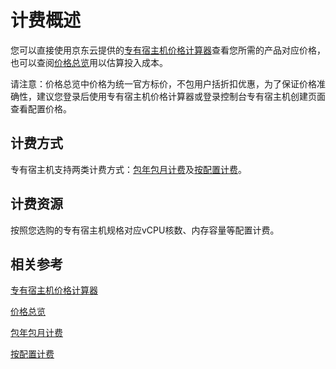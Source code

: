 # 计费概述

您可以直接使用京东云提供的[专有宿主机价格计算器](https://www.jdcloud.com/calculator/xxxxx)查看您所需的产品对应价格，也可以查阅[价格总览](Price-Overview.md)用以估算投入成本。

请注意：价格总览中价格为统一官方标价，不包用户括折扣优惠，为了保证价格准确性，建议您登录后使用专有宿主机价格计算器或登录控制台专有宿主机创建页面查看配置价格。

## 计费方式
专有宿主机支持两类计费方式：[包年包月计费](http://docs.jdcloud.com/cn/billing/subscription)及[按配置计费](http://docs.jdcloud.com/cn/billing/pay-as-you-go)。

## 计费资源

按照您选购的专有宿主机规格对应vCPU核数、内存容量等配置计费。

## 相关参考
[专有宿主机价格计算器](https://www.jdcloud.com/calculator/xxxx)

[价格总览](Price-Overview.md)

[包年包月计费](http://docs.jdcloud.com/cn/billing/subscription)

[按配置计费](http://docs.jdcloud.com/cn/billing/pay-as-you-go)





 
